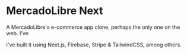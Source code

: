 # MercadoLibre Next

A MercadoLibre's e-commerce app clone, perhaps the only one on the web. I've 


I've built it using Next.js, Firebase, Stripe & TailwindCSS, among others.

